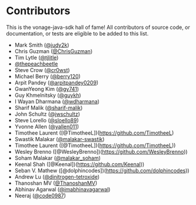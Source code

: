 # Contributors

This is the vonage-java-sdk hall of fame! All contributors of source code, or
documentation, or tests are eligible to be added to this list.

- Mark Smith ([@judy2k](https://github.com/judy2k))
- Chris Guzman ([@ChrisGuzman](https://github.com/ChrisGuzman))
- Tim Lytle ([@tjlitle](https://github.com/tjlitle))
- [@thepeachbeetle](https://github.com/thepeachbeetle)
- Steve Crow ([@cr0wst](https://github.com/cr0wst))
- Michael Berry ([@berry120](https://github.com/berry120))
- Arpit Pandey ([@arpitpandey0209](https://github.com/arpitpandey0209))
- GwanYeong Kim ([@gy741](https://github.com/gy741))
- Guy Khmelnitsky ([@guykh](https://github.com/GuyKh))
- I Wayan Dharmana ([@wdharmana](https://github.com/wdharmana))
- Sharif Malik ([@sharif-malik](https://github.com/sharif-malik))
- John Schultz ([@jwschultz](https://github.com/jwschultz))
- Steve Lorello ([@sloello89](https://github.com/slorello89))
- Yvonne Allen ([@yallen011](https://github.com/yallen011))
- Timothee Laurent ([@TimotheeL])(https://github.com/TimotheeL)
- Swastik Malakar ([@malakar-swastik](https://github.com/malakar-swastik))
- Timothee Laurent ([@TimotheeL])(https://github.com/TimotheeL))
- Wesley Brenno ([@WesleyBrenno])(https://github.com/WesleyBrenno))
- Soham Malakar ([@malakar_soham](https://github.com/malakar-soham/))
- Keenal Shah ([@Keenal])(https://github.com/Keenal))
- Seban V. Mathew ([@dolphincodes])(https://github.com/dolphincodes))
- Andrew Lu ([@dinitrogen-tetroxide](https://github.com/dinitrogen-tetroxide))
- Thanoshan MV ([@ThanoshanMV](https://github.com/ThanoshanMV))
- Abhinav Agarwal ([@imabhinavagarwal](https://github.com/imabhinavagarwal))
- Neeraj ([@code0987](https://github.com/code0987))
